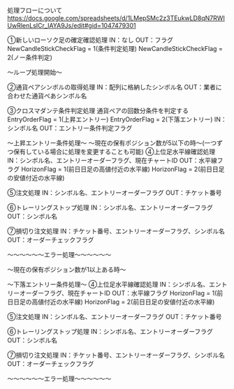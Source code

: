 処理フローについて
https://docs.google.com/spreadsheets/d/1LMepSMc2z3TEukwLD8qN7RWIUwRlenLsICr_IAYA9Js/edit#gid=1047479301

①新しいローソク足の確定確認処理
IN：なし
OUT：フラグ
NewCandleStickCheckFlag = 1(条件判定処理)
NewCandleStickCheckFlag = 2(ノー条件判定)

〜ループ処理開始〜

②通貨ペアシンボルの取得処理
IN：配列に格納したシンボル名
OUT：業者に合わせた通貨ぺあシンボル名

③クロスマダンテ条件判定処理
通貨ペアの回数分条件を判定する
EntryOrderFlag = 1(上昇エントリー)
EntryOrderFlag = 2(下落エントリー)
IN：シンボル名
OUT：エントリー条件判定フラグ

〜上昇エントリー条件処理〜
〜現在の保有ポジション数が5以下の時〜(一つずつ保有している場合に処理を変更することも可能)
④上位足水平線確認処理
IN：シンボル名、エントリーオーダーフラグ、現在チャートID
OUT：水平線フラグ
HorizonFlag = 1(前日日足の高値付近の水平線)
HorizonFlag = 2(前日日足の安値付近の水平線)

⑤注文処理
IN：シンボル名、エントリーオーダーフラグ
OUT：チケット番号

⑥トレーリングストップ処理
IN：シンボル名、エントリーオーダーフラグ
OUT：シンボル名

⑦損切り注文処理
IN：チケット番号、エントリーオーダーフラグ、シンボル名
OUT：オーダーチェックフラグ

〜〜〜〜〜〜エラー処理〜〜〜〜〜〜


〜現在の保有ポジション数が1以上ある時〜





〜下落エントリー条件処理〜
④上位足水平線確認処理
IN：シンボル名、エントリーオーダーフラグ、現在チャートID
OUT：水平線フラグ
HorizonFlag = 1(前日日足の高値付近の水平線)
HorizonFlag = 2(前日日足の安値付近の水平線)

⑤注文処理
IN：シンボル名、エントリーオーダーフラグ
OUT：チケット番号

⑥トレーリングストップ処理
IN：シンボル名、エントリーオーダーフラグ
OUT：シンボル名

⑦損切り注文処理
IN：チケット番号、エントリーオーダーフラグ、シンボル名
OUT：オーダーチェックフラグ

〜〜〜〜〜〜エラー処理〜〜〜〜〜〜